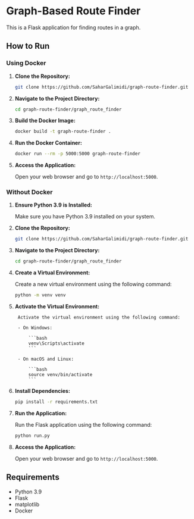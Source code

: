 # Graph-Based Route Finder

This is a Flask application for finding routes in a graph.

## How to Run

### Using Docker

1. **Clone the Repository:**

    ```bash
    git clone https://github.com/SaharGalimidi/graph-route-finder.git
    ```

2. **Navigate to the Project Directory:**

    ```bash
    cd graph-route-finder/graph_route_finder
    ```

3. **Build the Docker Image:**

    ```bash
    docker build -t graph-route-finder .
    ```

4. **Run the Docker Container:**

    ```bash
    docker run --rm -p 5000:5000 graph-route-finder
    ```

5. **Access the Application:**

    Open your web browser and go to `http://localhost:5000`.

### Without Docker

1. **Ensure Python 3.9 is Installed:**

    Make sure you have Python 3.9 installed on your system.

2. **Clone the Repository:**

    ```bash
    git clone https://github.com/SaharGalimidi/graph-route-finder.git

3. **Navigate to the Project Directory:**

    ```bash
    cd graph-route-finder/graph_route_finder
    ```

4. **Create a Virtual Environment:**

    Create a new virtual environment using the following command:

    ```bash
    python -m venv venv
    ```

5. **Activate the Virtual Environment:**
    
        Activate the virtual environment using the following command:
    
        - On Windows:
    
            ```bash
            venv\Scripts\activate
            ```
    
        - On macOS and Linux:
    
            ```bash
            source venv/bin/activate
            ```


6. **Install Dependencies:**

    ```bash
    pip install -r requirements.txt
    ```

3. **Run the Application:**

    Run the Flask application using the following command:

    ```bash
    python run.py
    ```

4. **Access the Application:**

    Open your web browser and go to `http://localhost:5000`.

## Requirements

- Python 3.9
- Flask
- matplotlib
- Docker
